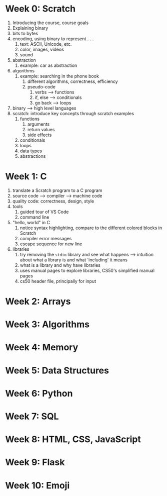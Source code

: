 # Week 0: Scratch
1. Introducing the course, course goals
2. Explaining binary
3. bits to bytes
4. encoding, using binary to represent . . .
	1. text: ASCII, Unicode, etc.
	2. color, images, videos
	3. sound
5. abstraction
	1. example: car as abstraction
6. algorithms
	1. example: searching in the phone book
		1. different algorithms, correctness, efficiency
		2. pseudo-code
			1. verbs --> functions
			2. if, else --> conditionals
			3. go back --> loops
7. binary --> high level languages
8. scratch: introduce key concepts through scratch examples
	1. functions
		1. arguments
		2. return values
		3. side effects
	2. conditionals
	3. loops
	4. data types
	5. abstractions

# Week 1: C
1. translate a Scratch program to a C program
2. source code --> compiler --> machine code
3. quality code: correctness, design, style
4. tools
	1. guided tour of VS Code
	2. command line
5. "hello, world" in C
	1. notice syntax highlighting, compare to the different colored blocks in Scratch
	2. compiler error messages
	3. escape sequence for new line
6. libraries
	1. try removing the `stdio` library and see what happens --> intuition about what a library is and what 'including' it means
	2. what is a library and why have libraries
	3. uses manual pages to explore libraries, CS50's simplified manual pages
	4. cs50 header file, principally for input

# Week  2: Arrays

# Week 3: Algorithms

# Week 4: Memory

# Week 5: Data Structures

# Week 6: Python

# Week 7: SQL

# Week 8: HTML, CSS, JavaScript

# Week 9: Flask

# Week 10: Emoji
	
